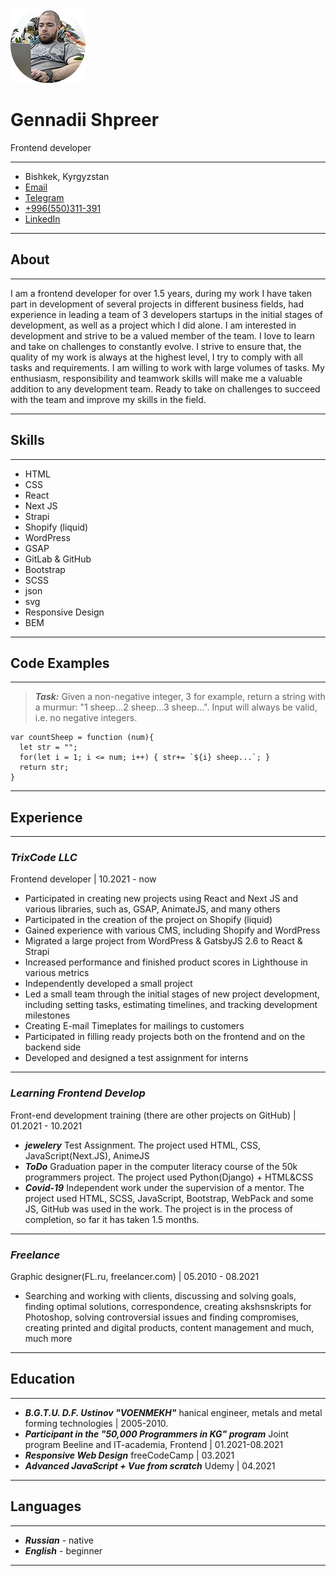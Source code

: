 ![me](/img/ava-1.png)
# Gennadii Shpreer
Frontend developer

***
- Bishkek, Kyrgyzstan
- [Email](mailto:intellegento@gmail.com)
- [Telegram](https://t.me/intellegento)
- [+996(550)311-391](tel:+996550311391)
- [LinkedIn](https://www.linkedin.com/in/g-shpreer/)

***

## About
***
I am a frontend developer for over 1.5 years, during my work I have taken part in development of several projects in different business fields, had experience in leading a team of 3 developers startups in the initial stages of development, as well as a project which I did alone.
I am interested in development and strive to be a valued member of the team. I love to learn and take on challenges to constantly evolve. I strive to ensure that, the quality of my work is always at the highest level, I try to comply with all tasks and requirements. I am willing to work with large volumes of tasks. My enthusiasm, responsibility and teamwork skills will make me a valuable addition to any development team. Ready to take on challenges to succeed with the team and improve my skills in the field.

***

## Skills
***
- HTML
- CSS
- React
- Next JS
- Strapi 
- Shopify (liquid)
- WordPress
- GSAP
- GitLab & GitHub
- Bootstrap
- SСSS
- json
- svg
 - Responsive Design
- BEM

***

## Code Examples
***

> ***Task:***
 Given a non-negative integer, 3 for example, return a string with a murmur: "1 sheep...2 sheep...3 sheep...". Input will always be valid, i.e. no negative integers.

```
var countSheep = function (num){
  let str = "";
  for(let i = 1; i <= num; i++) { str+= `${i} sheep...`; }
  return str;
}
```

***
## Experience
***
### ***TrixCode LLC***
Frontend developer | 10.2021 - now
- Participated in creating new projects using React and Next JS and various libraries, such as, GSAP, AnimateJS, and many others
- Participated in the creation of the project on Shopify (liquid)
- Gained experience with various CMS, including Shopify and WordPress
- Migrated a large project from WordPress & GatsbyJS 2.6 to React & Strapi
- Increased performance and finished product scores in Lighthouse in various metrics
- Independently developed a small project
- Led a small team through the initial stages of new project development, including setting tasks, estimating timelines, and tracking development milestones
- Creating E-mail Timeplates for mailings to customers
- Participated in filling ready projects both on the frontend and on the backend side
- Developed and designed a test assignment for interns

---
### ***Learning Frontend Develop***
Front-end development training (there are other projects on GitHub) | 01.2021 - 10.2021
- ***jewelery***
Test Assignment. The project used HTML, CSS, JavaScript(Next.JS), AnimeJS
- ***ToDo***
Graduation paper in the computer literacy course of the 50k programmers project. The project used Python(Django) + HTML&CSS
- ***Covid-19***
Independent work under the supervision of a mentor. The project used HTML, SCSS, JavaScript, Bootstrap, WebPack and some JS, GitHub was used in the work. The project is in the process of completion, so far it has taken 1.5 months.

___

### ***Freelance***
Graphic designer(FL.ru, freelancer.com) | 05.2010 - 08.2021
- Searching and working with clients, discussing and solving goals, finding optimal solutions, correspondence, creating akshsnskripts for Photoshop, solving controversial issues and finding compromises, creating printed and digital products, content management and much, much more

***

## Education

***

- ***B.G.T.U. D.F. Ustinov "VOENMEKH"***
hanical engineer, metals and metal forming technologies | 2005-2010.
- ***Participant in the "50,000 Programmers in KG" program***
Joint program Beeline and IT-academia, Frontend | 01.2021-08.2021
- ***Responsive Web Design***
freeCodeCamp | 03.2021
- ***Advanced JavaScript + Vue from scratch*** 
Udemy | 04.2021

***

## Languages

***

- ***Russian*** - native
- ***English*** - beginner

***
